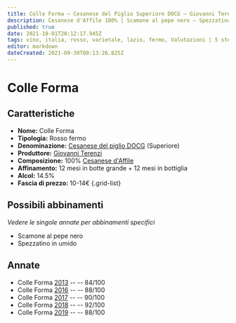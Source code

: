 ```yaml
---
title: Colle Forma – Cesanese del Piglio Superiore DOCG – Giovanni Terenzi – Lazio (IT) – 10-14€ – 2★-5★
description: Cesanese d'Affile 100% | Scamone al pepe nero – Spezzatino in umido
published: true
date: 2021-10-01T20:12:17.945Z
tags: vino, italia, rosso, varietale, lazio, fermo, Valutazioni | 5 stelle, cesanese d'affile, Prezzi | 10-14€, scamone al pepe nero, spezzatino in umido
editor: markdown
dateCreated: 2021-09-30T08:13:26.825Z
---
```


# Colle Forma

## Caratteristiche
- **Nome:** Colle Forma
- **Tipologia:** Rosso fermo
- **Denominazione:** [Cesanese del piglio DOCG](/denominazioni/Italia/Lazio/DOCG/Cesanese-del-piglio) (Superiore)
- **Produttore:** [Giovanni Terenzi](/produttori/Italia/Lazio/Giovanni-Terenzi) 
- **Composizione:** 100% [Cesanese d'Affile](/vitigni/Italia/bacca-nera/cesanese-d-affile)
- **Affinamento:** 12 mesi in botte grande + 12 mesi in bottiglia
- **Alcol:** 14.5%
- **Fascia di prezzo:** 10-14€
{.grid-list}



## Possibili abbinamenti
*Vedere le singole annate per abbinamenti specifici*

- Scamone al pepe nero
- Spezzatino in umido

## Annate
- Colle Forma [2013](/vini/Italia/Lazio/Giovanni-Terenzi/Colle-Forma/2013) -- <span class="star-2"></span> -- 84/100
- Colle Forma [2016](/vini/Italia/Lazio/Giovanni-Terenzi/Colle-Forma/2016) -- <span class="star-3"></span> -- 88/100
- Colle Forma [2017](/vini/Italia/Lazio/Giovanni-Terenzi/Colle-Forma/2017) -- <span class="star-4"></span> -- 90/100
- Colle Forma [2018](/vini/Italia/Lazio/Giovanni-Terenzi/Colle-Forma/2018) -- <span class="star-5"></span> -- 92/100
- Colle Forma [2019](/vini/Italia/Lazio/Giovanni-Terenzi/Colle-Forma/2019) -- <span class="star-3"></span> -- 88/100

